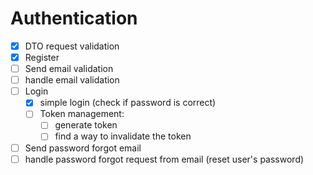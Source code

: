 # Authentication

- [x] DTO request validation
- [x] Register
- [ ] Send email validation
- [ ] handle email validation
- [ ] Login
  - [x] simple login (check if password is correct)
  - [ ] Token management:
    - [ ] generate token
    - [ ] find a way to invalidate the token
- [ ] Send password forgot email
- [ ] handle password forgot request from email (reset user's password)
